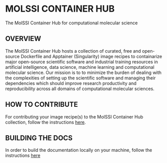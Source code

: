 # MOLSSI CONTAINER HUB

The MolSSI Container Hub for computational molecular science

## OVERVIEW

The MolSSI Container Hub hosts a collection of curated, free and open-source
Dockerfile and Apptainer (Singularity) image recipes to containarize major open-source
scientific software and industrial training resources in artificial intelligence,
data science, machine learning and computational molecular science. Our mission is to
to minimize the burden of dealing with the complexities of setting up the scientific
software and managing their dependencies which should improve research productivity and
reproducibility across all domains of computational molecular sciences.

## HOW TO CONTRIBUTE

For contributing your image recipe(s) to the MolSSI Container Hub collection,
follow the instructions [here](https://molssi.github.io/molssi-hub/contribute.html).

## BUILDING THE DOCS

In order to build the documentation locally on your machine, follow the instructions
[here](https://molssi.github.io/molssi-hub/installation.html)
